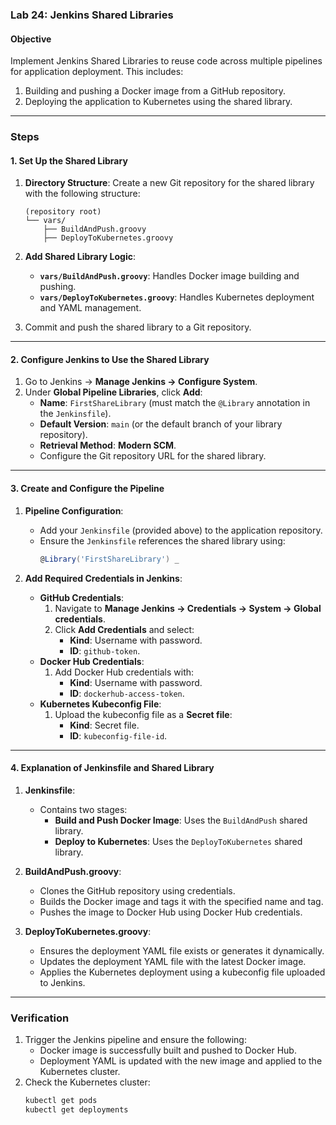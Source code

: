 ### Lab 24: Jenkins Shared Libraries

#### **Objective**
Implement Jenkins Shared Libraries to reuse code across multiple pipelines for application deployment. This includes:
1. Building and pushing a Docker image from a GitHub repository.
2. Deploying the application to Kubernetes using the shared library.

---

### **Steps**

#### **1. Set Up the Shared Library**
1. **Directory Structure**:
   Create a new Git repository for the shared library with the following structure:
   ```plaintext
   (repository root)
   └── vars/
       ├── BuildAndPush.groovy
       ├── DeployToKubernetes.groovy
   ```

2. **Add Shared Library Logic**:
   - **`vars/BuildAndPush.groovy`**:
     Handles Docker image building and pushing.
   - **`vars/DeployToKubernetes.groovy`**:
     Handles Kubernetes deployment and YAML management.

3. Commit and push the shared library to a Git repository.

---

#### **2. Configure Jenkins to Use the Shared Library**
1. Go to Jenkins → **Manage Jenkins → Configure System**.
2. Under **Global Pipeline Libraries**, click **Add**:
   - **Name**: `FirstShareLibrary` (must match the `@Library` annotation in the `Jenkinsfile`).
   - **Default Version**: `main` (or the default branch of your library repository).
   - **Retrieval Method**: **Modern SCM**.
   - Configure the Git repository URL for the shared library.

---

#### **3. Create and Configure the Pipeline**
1. **Pipeline Configuration**:
   - Add your `Jenkinsfile` (provided above) to the application repository.
   - Ensure the `Jenkinsfile` references the shared library using:
     ```groovy
     @Library('FirstShareLibrary') _
     ```

2. **Add Required Credentials in Jenkins**:
   - **GitHub Credentials**:
     1. Navigate to **Manage Jenkins → Credentials → System → Global credentials**.
     2. Click **Add Credentials** and select:
        - **Kind**: Username with password.
        - **ID**: `github-token`.
   - **Docker Hub Credentials**:
     1. Add Docker Hub credentials with:
        - **Kind**: Username with password.
        - **ID**: `dockerhub-access-token`.
   - **Kubernetes Kubeconfig File**:
     1. Upload the kubeconfig file as a **Secret file**:
        - **Kind**: Secret file.
        - **ID**: `kubeconfig-file-id`.

---

#### **4. Explanation of Jenkinsfile and Shared Library**

1. **Jenkinsfile**:
   - Contains two stages:
     - **Build and Push Docker Image**: Uses the `BuildAndPush` shared library.
     - **Deploy to Kubernetes**: Uses the `DeployToKubernetes` shared library.

2. **BuildAndPush.groovy**:
   - Clones the GitHub repository using credentials.
   - Builds the Docker image and tags it with the specified name and tag.
   - Pushes the image to Docker Hub using Docker Hub credentials.

3. **DeployToKubernetes.groovy**:
   - Ensures the deployment YAML file exists or generates it dynamically.
   - Updates the deployment YAML file with the latest Docker image.
   - Applies the Kubernetes deployment using a kubeconfig file uploaded to Jenkins.

---

### **Verification**
1. Trigger the Jenkins pipeline and ensure the following:
   - Docker image is successfully built and pushed to Docker Hub.
   - Deployment YAML is updated with the new image and applied to the Kubernetes cluster.
2. Check the Kubernetes cluster:
   ```bash
   kubectl get pods
   kubectl get deployments
   ```


